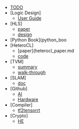 
- [TODO](TODO.md)
- [Logic Design]
  - [User Guide](xilinx_user_guide.md)
- [HLS]
  - [paper](hls_paper.md)
  - [design](hls_design.md)
- [Python Book](python_boo
- [HeteroCL]
  - [paper](heterocl_paper.md
  - [code](heterocl_code.md)
- [TVM]
  - [summary](tvm.md)
  - [walk-through](walk-through.md)
- [SLAM]
  - [doc](slam.md)
- [Github]
  - [AI](git_ai.md)
  - [Hardware](git_hardware.md)
- [Compiler]
  - [tf2tensorrt](tf2tensorrt.md)
- [Crypto]
  - [HE](HE.md)
